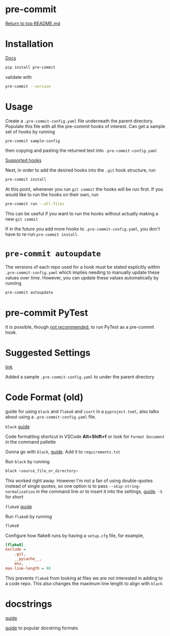pre-commit
==========

[Return to top README.md](../../../README.md)

# Installation

[Docs](https://pre-commit.com/)

```bash
pip install pre-commit
```

validate with

```bash
pre-commit --version
```

# Usage

Create a `.pre-commit-config.yaml` file underneath the parent directory. Populate this file with all the pre-commit hooks of interest. Can get a sample set of hooks by running

```bash
pre-commit sample-config
```

then copying and pasting the returned text into `.pre-commit-config.yaml`

[Supported hooks](https://pre-commit.com/hooks.html)

Next, in order to add the desired hooks into the `.git` hook structure, run

```bash
pre-commit install
```

At this point, whenever you run `git commit` the hooks will be run first. If you would like to run the hooks on their own, run

```bash
pre-commit run --all-files
```

This can be useful if you want to run the hooks without actually making a new `git commit`

If in the future you add more hooks to `.pre-commit-config.yaml`, you don't have to re-run `pre-commit install`.

# `pre-commit autoupdate`

The versions of each repo used for a hook must be stated explicitly within `.pre-commit-config.yaml` which implies needing to manually update these values over time. However, you can update these values automatically by running

```bash
pre-commit autoupdate
```

# pre-commit PyTest

It is possible, though [not recommended](https://github.com/pre-commit/pre-commit/issues/761#issuecomment-394167542), to run PyTest as a pre-commit hook.

# Suggested Settings

[link](https://towardsdatascience.com/4-pre-commit-plugins-to-automate-code-reviewing-and-formatting-in-python-c80c6d2e9f5)

Added a sample `.pre-commit-config.yaml` to under the parent directory

# Code Format (old)

guide for using `black` and `flake8` and `isort` in a `pyproject.toml`, also talks about using a `.pre-commit-config.yaml` file.

`black` [guide](https://medium.com/@josephlyu.sj/python-auto-formatter-autopep8-vs-black-and-some-practical-tips-e71adb24aee1)

Code formatting shortcut in VSCode **Alt+Shift+f** or look for `Format Document` in the command pallette

Gonna go with `black`, [guide](https://black.readthedocs.io/en/stable/getting_started.html). Add it to `requirements.txt`

Run `black` by running

```bash
black <source_file_or_directory>
```

This worked right away. However I'm not a fan of using double-quotes instead of single quotes, so one option is to pass `--skip-string-normalization` in the command line or to insert it into the settings, [guide](https://sbarnea.com/lint/black/). `-S` for short

`flake8` [guide](https://michaelcurrin.github.io/dev-cheatsheets/cheatsheets/python/linting/flake8.html)

Run `flake8` by running

```bash
flake8
```

Configure how flake8 runs by having a `setup.cfg` file, for example,

```ini
[flake8]
exclude =
    .git,
    __pycache__,
    env,
max-line-length = 88
```

This prevents `flake8` from looking at files we are not interested in adding to a code repo. This also changes the maximum line length to align with `black`

# docstrings

[guide](https://www.programiz.com/python-programming/docstrings)

[guide](https://stackoverflow.com/questions/3898572/what-are-the-most-common-python-docstring-formats) to popular docstring formats
